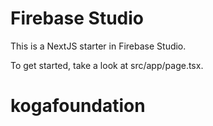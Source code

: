 # Firebase Studio

This is a NextJS starter in Firebase Studio.

To get started, take a look at src/app/page.tsx.
# kogafoundation
